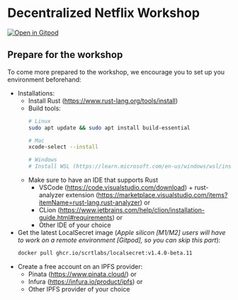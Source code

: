 # Decentralized Netflix Workshop

[![Open in Gitpod](https://gitpod.io/button/open-in-gitpod.svg)](https://gitpod.io/#https://github.com/scrtlabs/dNetflix)

## Prepare for the workshop
To come more prepared to the workshop, we encourage you to set up you environment beforehand:
* Installations:
    * Install Rust (https://www.rust-lang.org/tools/install)
    * Build tools:
        ```bash
        # Linux 
        sudo apt update && sudo apt install build-essential

        # Mac
        xcode-select --install

        # Windows
        # Install WSL (https://learn.microsoft.com/en-us/windows/wsl/install) and then do the Linux part above ^
        ```
    * Make sure to have an IDE that supports Rust
        * VSCode (https://code.visualstudio.com/download) + rust-analyzer extension (https://marketplace.visualstudio.com/items?itemName=rust-lang.rust-analyzer) or
        * CLion (https://www.jetbrains.com/help/clion/installation-guide.html#requirements) or
        * Other IDE of your choice
* Get the latest LocalSecret image (*Apple silicon [M1/M2] users will have to work on a remote environment [Gitpod], so you can skip this part*):
    ```bash
    docker pull ghcr.io/scrtlabs/localsecret:v1.4.0-beta.11
    ```
* Create a free account on an IPFS provider:
    * Pinata (https://www.pinata.cloud/) or
    * Infura (https://infura.io/product/ipfs) or
    * Other IPFS provider of your choice